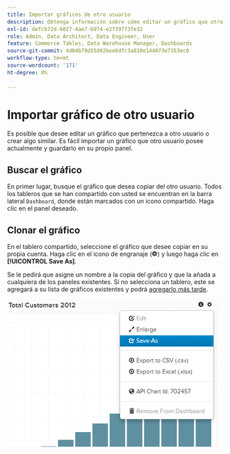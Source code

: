 ```yaml
---
title: Importar gráficos de otro usuario
description: Obtenga información sobre cómo editar un gráfico que otro usuario posee o crear algo similar.
exl-id: defcb72d-6027-4ae7-b974-e2f39773fe32
role: Admin, Data Architect, Data Engineer, User
feature: Commerce Tables, Data Warehouse Manager, Dashboards
source-git-commit: 4d04b79d55d02bee6dfc3a810e144073e7353ec0
workflow-type: tm+mt
source-wordcount: '171'
ht-degree: 0%

---
```


# Importar gráfico de otro usuario

Es posible que desee editar un gráfico que pertenezca a otro usuario o crear algo similar. Es fácil importar un gráfico que otro usuario posee actualmente y guardarlo en su propio panel.

## Buscar el gráfico

En primer lugar, busque el gráfico que desea copiar del otro usuario. Todos los tableros que se han compartido con usted se encuentran en la barra lateral `Dashboard`, donde están marcados con un icono compartido. Haga clic en el panel deseado.

## Clonar el gráfico

En el tablero compartido, seleccione el gráfico que desee copiar en su propia cuenta. Haga clic en el icono de engranaje (![Icono de engranaje](../../assets/gear-icon.png)) y luego haga clic en **[!UICONTROL Save As]**.

Se le pedirá que asigne un nombre a la copia del gráfico y que la añada a cualquiera de los paneles existentes. Si no selecciona un tablero, este se agregará a su lista de gráficos existentes y podrá [agregarlo más tarde](../../data-user/dashboards/add-charts-dashboard.md).

![clientes totales](../../assets/total-customers.png)

